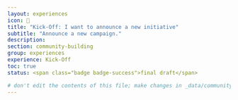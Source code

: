 ```yaml
---
layout: experiences
icon: 🏈
title: "Kick-Off: I want to announce a new initiative"
subtitle: "Announce a new campaign."
description:
section: community-building
group: experiences
experience: Kick-Off
toc: true
status: <span class="badge badge-success">final draft</span>

# don't edit the contents of this file; make changes in _data/community-building-experiences.yml
---
```

